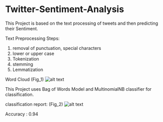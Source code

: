 # Twitter-Sentiment-Analysis
This Project is based on the text processing of tweets and then predicting their Sentiment.

Text Preprocessing Steps:
1) removal of punctuation, special characters
2) lower or upper case
3) Tokenization
4) stemming
5) Lemmatization



Word Cloud (Fig_1)
![alt text](https://github.com/ankurawat4/Twitter-Sentiment-Analysis/blob/master/Fig_2.png)

This Project uses Bag of Words Model
and MultinomialNB classifier for classification.

classification report: (Fig_2)
![alt text](https://github.com/ankurawat4/Twitter-Sentiment-Analysis/blob/master/Fig_1.png)

Accuracy : 0.94
